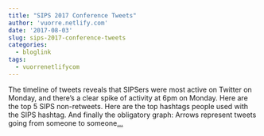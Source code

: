 ```yaml
---
title: "SIPS 2017 Conference Tweets"
author: 'vuorre.netlify.com'
date: '2017-08-03'
slug: sips-2017-conference-tweets
categories:
  - bloglink
tags:
  - vuorrenetlifycom
---
```


The timeline of tweets reveals that SIPSers were most active on Twitter on Monday, and there’s a clear spike of activity at 6pm on Monday. Here are the top 5 SIPS non-retweets. Here are the top hashtags people used with the SIPS hashtag. And finally the obligatory graph: Arrows represent tweets going from someone to someone[... <i class="fas fa-external-link-alt"></i>](https://vuorre.netlify.com/post/2017/sips-2017-conference-tweets/)

